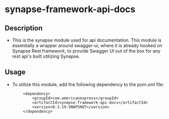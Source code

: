 # synapse-framework-api-docs

## Description

- This is the synapse module used for api documentation. This module is essentially a wrapper around swagger-ui, where
  it is already hooked on Synapse Rest framework, to provide Swagger UI out of the box for any rest api's built
  utilizing Synapse.

## Usage
- To utilize this module, add the following dependency to the pom.xml file:
```
        <dependency>
            <groupId>com.americanexpress</groupId>
            <artifactId>synapse-framework-api-docs</artifactId>
            <version>0.3.19-SNAPSHOT</version>
        </dependency>
```